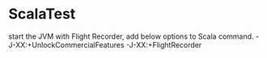 # ScalaTest

start the JVM with Flight Recorder, add below options to Scala command.
-J-XX:+UnlockCommercialFeatures -J-XX:+FlightRecorder

